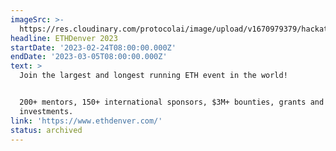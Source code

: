 ```yaml
---
imageSrc: >-
  https://res.cloudinary.com/protocolai/image/upload/v1670979379/hackathons/ethdenver_final_mjcylg.png
headline: ETHDenver 2023
startDate: '2023-02-24T08:00:00.000Z'
endDate: '2023-03-05T08:00:00.000Z'
text: >
  Join the largest and longest running ETH event in the world!


  200+ mentors, 150+ international sponsors, $3M+ bounties, grants and
  investments.
link: 'https://www.ethdenver.com/'
status: archived
---
```


